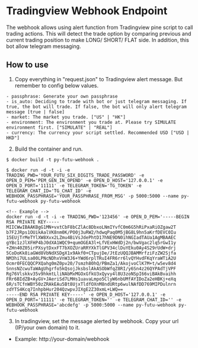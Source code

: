 # Tradingview Webhook Endpoint

The webhook allows using alert function from Tradingview pine script to call trading actions. This will detect the trade option by comparing previous and current trading position to make LONG/ SHORT/ FLAT side. In addition, this bot allow telegram messaging.

## How to use

1. Copy everything in "request.json" to Tradingview alert message. But remember to config below values.

```
- passphrase: Generate your own passphrase
- is_auto: Deciding to trade with bot or just telegram messaging. If true, the bot will trade. If false, the bot will only alert telegram message [true | false]
- market: The market you trade. ["US" | "HK"]
- environment: The environment you trade at. Please try SIMULATE environment first. ["SIMULATE" | "REAL"]
- currency: The currency your script settled. Recommended USD ["USD | HKD"]
```

2. Build the container and run.

```
$ docker build -t py-futu-webhook .

$ docker run -d -t -i -e TRADING_PWD='YOUR_FUTU_SIX_DIGITS_TRADE_PASSWORD' -e OPEN_D_PEM='PEM_GEN_IN_OPEND' -e OPEN_D_HOST='127.0.0.1' -e OPEN_D_PORT='11111' -e TELEGRAM_TOKEN='TG_TOKEN' -e TELEGRAM_CHAT_ID='TG_CHAT_ID' -e WEBHOOK_PASSPHRASE='YOUR_PASSPHRASE_FROM_MSG' -p 5000:5000 --name py-futu-webhook py-futu-webhook

<!-- Example -->
docker run -d -t -i -e TRADING_PWD='123456' -e OPEN_D_PEM='-----BEGIN RSA PRIVATE KEY-----
MIICWwIBAAKBgG1MN+vxtCbF8bCZlAc8DbxoLNmIYvfC0m6G5hRiPxaRiOZgaw2T
b7F2JRps1OUikAalVK8nm0K/PO0j3uRW2/hdwqPaq0M5jBG8L9hn5aKrfDEVC0Iu
15EUjTrMeTYlXW8Xvx2LZmu4BiVsJdePhtD17hNE9DN0ihNGIadTAUa1AgMBAAEC
gYBc1zJlXFHP4bJ0dXA1WQC9+qumOGEA3l+LfVExHWdDj2n/bwVgac2lq5rGwI1y
+ZHn40Z05irPXsytDxxFT7bXOZUraRRYXkTlGPV34clDuYEku0Ay4S29rUdW+drj
5CoDoKk8iaGWd8VbNdXSDgX1x9Akf0+CTpujDe/JtEzUQQJBAMMrfziFzZW2Sjfa
NM3hi7ULsa00LPNcNDhxVnW3J6+YWd6rplTRuI4FR6rr6lvQYHvdFKqYraWTiA2U
Ocmr0FECQQCPXQahg0mZ0pv20/7smzh80hQ/PBmZa1/AkojvoClK7M+t/w5ev8d4
SnnsNZcwuTaWAgUhgrfo5kQsojJksbslAkASObWfqZ8RI/y6Sn4z26QYPAdTjVPF
Rg76Vlskkv35v9hkmtLliNAbMxMGOxGfkU3xQyvy4l8U3zoNSpI66viBAkBvaihh
FRr6BIdZB+AyGV+JAeriSd7LMHs1uavaLmpo5ClyW6nbUMfAYIDoZa2eHBKj+eXq
6R/sTCfnWBY50zZRAkEAu5Bt8UjxTldfOXnM8ndURtp6wulNAfDD769MIPDulnrn
zdYTS4Kcq7InhpbHur204QzwpvJIXgE2Z30xmL+LWQ==
-----END RSA PRIVATE KEY-----' -e OPEN_D_HOST='127.0.0.1' -e OPEN_D_PORT='11111' -e TELEGRAM_TOKEN='' -e TELEGRAM_CHAT_ID='' -e WEBHOOK_PASSPHRASE='abcdefg' -p 5000:5000 --name py-futu-webhook py-futu-webhook
```

3. In tradingview, set the message alerted by webhook. Copy your url (IP/your own domain) to it.

- Example: http://your-domain/webhook
